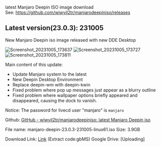 latest Manjaro Deepin ISO image download<br>
See: https://github.com/wiwyil2tr/manjarodeepiniso/releases

## Latest version(23.0.3): 231005

New Manjaro Deepin iso image released with new DDE Desktop

![Screenshot_20231005_173637](https://github.com/wiwyil2tr/manjarodeepiniso/assets/108447154/2750c336-4575-4b6e-aa5c-c26a074a3fce)
![Screenshot_20231005_173727](https://github.com/wiwyil2tr/manjarodeepiniso/assets/108447154/83af4cf5-e162-4aa9-a051-ed4710600ee0)
![Screenshot_20231005_173811](https://github.com/wiwyil2tr/manjarodeepiniso/assets/108447154/f404426c-fc12-4303-b746-22bedac54639)


Main content of this update:
* Update Manjaro system to the latest
* New Deepin Desktop Environment
* Replace deepin-wm with deepin-kwin
* Fixed problem where pop up messages just appear as a blurry outline
* Fixed problem where wallpaper options briefly appeared and disappeared, causing the dock to vanish. 

 Notice: The password for livecd user "manjaro" is ``manjaro``

Github: [GitHub - wiwyil2tr/manjarodeepiniso: latest Manjaro Deepin iso ](https://github.com/wiwyil2tr/manjarodeepiniso)

File name: manjaro-deepin-23.0.3-231005-linux61.iso
Size: 3.9GB

Download Link: [Link](https://www.123pan.com/s/jR1SVv-CWp6d.html) (Extract code:gbMS)
Google Drive: [Uploading]
